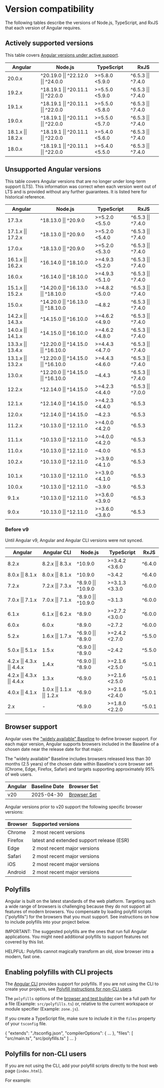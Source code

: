 # Version compatibility

The following tables describe the versions of Node.js, TypeScript, and RxJS that each version of
Angular requires.

## Actively supported versions

This table covers [Angular versions under active support](reference/releases#actively-supported-versions).

| Angular            | Node.js                              | TypeScript     | RxJS               |
| ------------------ | ------------------------------------ | -------------- | ------------------ |
| 20.0.x             | ^20.19.0 \|\| ^22.12.0 \|\| ^24.0.0  | >=5.8.0 <5.9.0 | ^6.5.3 \|\| ^7.4.0 |
| 19.2.x             | ^18.19.1 \|\| ^20.11.1 \|\| ^22.0.0  | >=5.5.0 <5.9.0 | ^6.5.3 \|\| ^7.4.0 |
| 19.1.x             | ^18.19.1 \|\| ^20.11.1 \|\| ^22.0.0  | >=5.5.0 <5.8.0 | ^6.5.3 \|\| ^7.4.0 |
| 19.0.x             | ^18.19.1 \|\| ^20.11.1 \|\| ^22.0.0  | >=5.5.0 <5.7.0 | ^6.5.3 \|\| ^7.4.0 |
| 18.1.x \|\| 18.2.x | ^18.19.1 \|\| ^20.11.1 \|\| ^22.0.0  | >=5.4.0 <5.6.0 | ^6.5.3 \|\| ^7.4.0 |
| 18.0.x             | ^18.19.1 \|\| ^20.11.1 \|\| ^22.0.0  | >=5.4.0 <5.5.0 | ^6.5.3 \|\| ^7.4.0 |

## Unsupported Angular versions

This table covers Angular versions that are no longer under long-term support (LTS). This
information was correct when each version went out of LTS and is provided without any further
guarantees. It is listed here for historical reference.

| Angular            | Node.js                              | TypeScript     | RxJS               |
| ------------------ | ------------------------------------ | -------------- | ------------------ |
| 17.3.x             | ^18.13.0 \|\| ^20.9.0                | >=5.2.0 <5.5.0 | ^6.5.3 \|\| ^7.4.0 |
| 17.1.x \|\| 17.2.x | ^18.13.0 \|\| ^20.9.0                | >=5.2.0 <5.4.0 | ^6.5.3 \|\| ^7.4.0 |
| 17.0.x             | ^18.13.0 \|\| ^20.9.0                | >=5.2.0 <5.3.0 | ^6.5.3 \|\| ^7.4.0 |
| 16.1.x \|\| 16.2.x | ^16.14.0 \|\| ^18.10.0               | >=4.9.3 <5.2.0 | ^6.5.3 \|\| ^7.4.0 |
| 16.0.x             | ^16.14.0 \|\| ^18.10.0               | >=4.9.3 <5.1.0 | ^6.5.3 \|\| ^7.4.0 |
| 15.1.x \|\| 15.2.x | ^14.20.0 \|\| ^16.13.0 \|\| ^18.10.0 | >=4.8.2 <5.0.0 | ^6.5.3 \|\| ^7.4.0 |
| 15.0.x             | ^14.20.0 \|\| ^16.13.0 \|\| ^18.10.0 | ~4.8.2         | ^6.5.3 \|\| ^7.4.0 |
| 14.2.x \|\| 14.3.x | ^14.15.0 \|\| ^16.10.0               | >=4.6.2 <4.9.0 | ^6.5.3 \|\| ^7.4.0 |
| 14.0.x \|\| 14.1.x | ^14.15.0 \|\| ^16.10.0               | >=4.6.2 <4.8.0 | ^6.5.3 \|\| ^7.4.0 |
| 13.3.x \|\| 13.4.x | ^12.20.0 \|\| ^14.15.0 \|\| ^16.10.0 | >=4.4.3 <4.7.0 | ^6.5.3 \|\| ^7.4.0 |
| 13.1.x \|\| 13.2.x | ^12.20.0 \|\| ^14.15.0 \|\| ^16.10.0 | >=4.4.3 <4.6.0 | ^6.5.3 \|\| ^7.4.0 |
| 13.0.x             | ^12.20.0 \|\| ^14.15.0 \|\| ^16.10.0 | ~4.4.3         | ^6.5.3 \|\| ^7.4.0 |
| 12.2.x             | ^12.14.0 \|\| ^14.15.0               | >=4.2.3 <4.4.0 | ^6.5.3 \|\| ^7.0.0 |
| 12.1.x             | ^12.14.0 \|\| ^14.15.0               | >=4.2.3 <4.4.0 | ^6.5.3             |
| 12.0.x             | ^12.14.0 \|\| ^14.15.0               | ~4.2.3         | ^6.5.3             |
| 11.2.x             | ^10.13.0 \|\| ^12.11.0               | >=4.0.0 <4.2.0 | ^6.5.3             |
| 11.1.x             | ^10.13.0 \|\| ^12.11.0               | >=4.0.0 <4.2.0 | ^6.5.3             |
| 11.0.x             | ^10.13.0 \|\| ^12.11.0               | ~4.0.0         | ^6.5.3             |
| 10.2.x             | ^10.13.0 \|\| ^12.11.0               | >=3.9.0 <4.1.0 | ^6.5.3             |
| 10.1.x             | ^10.13.0 \|\| ^12.11.0               | >=3.9.0 <4.1.0 | ^6.5.3             |
| 10.0.x             | ^10.13.0 \|\| ^12.11.0               | ~3.9.0         | ^6.5.3             |
| 9.1.x              | ^10.13.0 \|\| ^12.11.0               | >=3.6.0 <3.9.0 | ^6.5.3             |
| 9.0.x              | ^10.13.0 \|\| ^12.11.0               | >=3.6.0 <3.8.0 | ^6.5.3             |

### Before v9

Until Angular v9, Angular and Angular CLI versions were not synced.

| Angular                     | Angular CLI                 | Node.js             | TypeScript     | RxJS   |
| --------------------------- | --------------------------- | ------------------- | -------------- | ------ |
| 8.2.x                       | 8.2.x \|\| 8.3.x            | ^10.9.0             | >=3.4.2 <3.6.0 | ^6.4.0 |
| 8.0.x \|\| 8.1.x            | 8.0.x \|\| 8.1.x            | ^10.9.0             | ~3.4.2         | ^6.4.0 |
| 7.2.x                       | 7.2.x \|\| 7.3.x            | ^8.9.0 \|\| ^10.9.0 | >=3.1.3 <3.3.0 | ^6.0.0 |
| 7.0.x \|\| 7.1.x            | 7.0.x \|\| 7.1.x            | ^8.9.0 \|\| ^10.9.0 | ~3.1.3         | ^6.0.0 |
| 6.1.x                       | 6.1.x \|\| 6.2.x            | ^8.9.0              | >=2.7.2 <3.0.0 | ^6.0.0 |
| 6.0.x                       | 6.0.x                       | ^8.9.0              | ~2.7.2         | ^6.0.0 |
| 5.2.x                       | 1.6.x \|\| 1.7.x            | ^6.9.0 \|\| ^8.9.0  | >=2.4.2 <2.7.0 | ^5.5.0 |
| 5.0.x \|\| 5.1.x            | 1.5.x                       | ^6.9.0 \|\| ^8.9.0  | ~2.4.2         | ^5.5.0 |
| 4.2.x \|\| 4.3.x \|\| 4.4.x | 1.4.x                       | ^6.9.0 \|\| ^8.9.0  | >=2.1.6 <2.5.0 | ^5.0.1 |
| 4.2.x \|\| 4.3.x \|\| 4.4.x | 1.3.x                       | ^6.9.0              | >=2.1.6 <2.5.0 | ^5.0.1 |
| 4.0.x \|\| 4.1.x            | 1.0.x \|\| 1.1.x \|\| 1.2.x | ^6.9.0              | >=2.1.6 <2.4.0 | ^5.0.1 |
| 2.x                         | -                           | ^6.9.0              | >=1.8.0 <2.2.0 | ^5.0.1 |

## Browser support

Angular uses the ["widely available" Baseline](https://web.dev/baseline) to define browser
support. For each major version, Angular supports browsers included in the Baseline of a
chosen date near the release date for that major.

The "widely available" Baseline includes browsers released less than 30 months (2.5 years)
of the chosen date within Baseline's core browser set (Chrome, Edge, Firefox, Safari) and
targets supporting approximately 95% of web users.

| Angular | Baseline Date | Browser Set                 |
| ------- | ------------- | --------------------------- |
| v20     | 2025-04-30    | [Browser Set][browsers-v20] |

[browsers-v20]: https://tonypconway.github.io/web-features/supported-browsers/?widelyAvailableOnDate=2025-04-30&includeDownstream=false

Angular versions prior to v20 support the following specific browser versions:

| Browser | Supported versions                          |
| :------ | :------------------------------------------ |
| Chrome  | 2 most recent versions                      |
| Firefox | latest and extended support release \(ESR\) |
| Edge    | 2 most recent major versions                |
| Safari  | 2 most recent major versions                |
| iOS     | 2 most recent major versions                |
| Android | 2 most recent major versions                |

## Polyfills

Angular is built on the latest standards of the web platform.
Targeting such a wide range of browsers is challenging because they do not support all features of modern browsers.
You compensate by loading polyfill scripts \("polyfills"\) for the browsers that you must support.
See instructions on how to include polyfills into your project below.

IMPORTANT: The suggested polyfills are the ones that run full Angular applications.
You might need additional polyfills to support features not covered by this list.

HELPFUL: Polyfills cannot magically transform an old, slow browser into a modern, fast one.

## Enabling polyfills with CLI projects

The [Angular CLI](tools/cli) provides support for polyfills.
If you are not using the CLI to create your projects, see [Polyfill instructions for non-CLI users](#polyfills-for-non-cli-users).

The `polyfills` options of the [browser and test builder](tools/cli/cli-builder) can be a full path for a file \(Example: `src/polyfills.ts`\) or,
relative to the current workspace or module specifier \(Example: `zone.js`\).

If you create a TypeScript file, make sure to include it in the `files` property of your `tsconfig` file.

<docs-code language="json">
{
  "extends": "./tsconfig.json",
  "compilerOptions": {
    ...
  },
  "files": [
    "src/main.ts",
    "src/polyfills.ts"
  ]
  ...
}
</docs-code>

## Polyfills for non-CLI users

If you are not using the CLI, add your polyfill scripts directly to the host web page \(`index.html`\).

For example:

<docs-code header="src/index.html" language="html">
<!-- pre-zone polyfills -->
<script src="node_modules/core-js/client/shim.min.js"></script>
<script>
  /**
   * you can configure some zone flags which can disable zone interception for some
   * asynchronous activities to improve startup performance - use these options only
   * if you know what you are doing as it could result in hard to trace down bugs.
   */
  // &lowbar;&lowbar;Zone_disable_requestAnimationFrame = true; // disable patch requestAnimationFrame
  // &lowbar;&lowbar;Zone_disable_on_property = true; // disable patch onProperty such as onclick
  // &lowbar;&lowbar;zone_symbol__UNPATCHED_EVENTS = ['scroll', 'mousemove']; // disable patch specified eventNames
  /*
   * in Edge developer tools, the addEventListener will also be wrapped by zone.js
   * with the following flag, it will bypass `zone.js` patch for Edge.
   */
  // &lowbar;&lowbar;Zone_enable_cross_context_check = true;
</script>
<!-- zone.js required by Angular -->
<script src="node_modules/zone.js/bundles/zone.umd.js"></script>
<!-- application polyfills -->
</docs-code>
